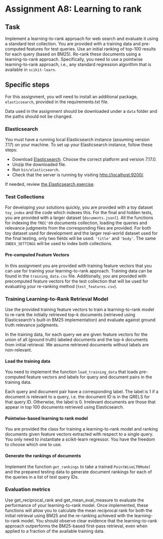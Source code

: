 # Assignment A8: Learning to rank

## Task

Implement a learning-to-rank approach for web search and evaluate it using a standard test collection. You are provided with a training data and pre-computed features for test queries. Use an initial ranking of top-100 results for each query (based on BM25). Re-rank these documents using a learning-to-rank approach. Specifically, you need to use a pointwise learning-to-rank approach, i.e., any standard regression algorithm that is available in `scikit-learn`.

## Specific steps

For this assignment, you will need to install an additional package, `elasticsearch`, provided in the requirements.txt file.

Data used in the assignment should be downloaded under a `data` folder and the paths should not be changed.

### Elasticsearch

You must have a running local Elasticsearch instance (assuming version 7.17) on your machine. To set up your Elasticsearch instance, follow these steps:

  * Download [Elasticsearch](https://www.elastic.co/downloads/elasticsearch). Choose the correct platform and version 7.17.0.
  * Unzip the downloaded file.
  * Run `bin/elasticsearch`.
  * Check that the server is running by visiting [http://localhost:9200/](http://localhost:9200/).

If needed, review [the Elasticsearch exercise](https://colab.research.google.com/drive/17AFvKgEmrkgzvnn2ZrFkjL1aY2XIVqi5?usp=sharing).

### Test Collections

For developing your solutions quickly, you are provided with a toy dataset `toy_index` and the code which indexes this. For the final and hidden tests, you are provided with a larger dataset (`documents.jsonl`). All the functions for indexing the `TREC'09` documents collection, loading the queries and relevance judgments from the corresponding files are provided. For both toy dataset used for development and the larger real-world dataset used for the final testing, only two fields will be used: `'title'` and `'body'`. The same `INDEX_SETTINGS` will be used to index both collections.

#### Pre-computed Feature Vectors

In this assignment you are provided with training feature vectors that you can use for training your learning-to-rank approach. Training data can be found in the `training_data.csv` file. Additionally, you are provided with precomputed feature vectors for the test collection that will be used for evaluating your re-ranking method (`test_features.csv`).

### Training Learning-to-Rank Retrieval Model

Use the provided training feature vectors to train a learning-to-rank model to re-rank the initially retrieved top-k documents (retrieved using Elasticsearch's built-in BM25 implementation) and evaluate against ground truth relevance judgments.

In the training data, for each query we are given feature vectors for the union of all (ground truth) labeled documents and the top-k documents from initial retrieval. We assume retrieved documents without labels are non-relevant.

#### Load the training data

You need to implement the function `load_training_data` that loads pre-computed feature vectors and labels for query and document pairs in the training data.

Each query and document pair have a corresponding label. The label is 1 if a document is relevant to a query, i.e. the document ID is in the QRELS for that query ID. Otherwise, the label is 0. Irrelevant documents are those that appear in top 100 documents retrieved using Elasticsearch.

#### Pointwise-based learning to rank model

You are provided the class for training a learning-to-rank model and ranking documents given feature vectors extracted with respect to a single query. You only need to instantiate a scikit-learn regressor. You have the freedom to choose which one to use.

#### Generate the rankings of documents

Implement the function `get_rankings` to take a trained `PointWiseLTRModel` and the prepared testing data to generate document rankings for each of the queries in a list of test query IDs.

### Evaluation metrics

Use get_reciprocal_rank and get_mean_eval_measure to evaluate the performance of your learning-to-rank model. Once implemented, these functions will allow you to calculate the mean reciprocal rank for both the initial retrieval using BM25 and the re-ranking achieved with the learning-to-rank model. You should observe clear evidence that the learning-to-rank approach outperforms the BM25-based first-pass retrieval, even when applied to a fraction of the available training data.
